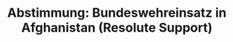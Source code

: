 ---
abstimmung:
  abstimmung: 4
  bundestagssitzung: 89
  datum: 21. März 2019
  legislaturperiode: 19
categories:
- Todo
data:
- title: Abstimmungsergebnis 20190321_1-data.pdf
  url: /res/2021-btw/abstimmungsergebnisse/20190321_1-data.pdf
- title: Abstimmungsergebnis 20190321_1_xls-data.xls
  url: /res/2021-btw/abstimmungsergebnisse/20190321_1_xls-data.xls
- title: Abstimmungsergebnis 20190321_1_xls-datacsv
  url: /res/2021-btw/abstimmungsergebnisse/csv/20190321_1_xls-datacsv
ergebnis:
  AfD:
    enthaltung: 0
    gesamt: 91
    ja: 0
    nein: 85
    nichtabgegeben: 6
    ungueltig: 0
  Bündnis 90/Die Grünen:
    enthaltung: 12
    gesamt: 67
    ja: 20
    nein: 32
    nichtabgegeben: 3
    ungueltig: 0
  Die Linke:
    enthaltung: 0
    gesamt: 69
    ja: 0
    nein: 66
    nichtabgegeben: 3
    ungueltig: 0
  FDP:
    enthaltung: 14
    gesamt: 80
    ja: 48
    nein: 11
    nichtabgegeben: 7
    ungueltig: 0
  cdu/csu:
    enthaltung: 0
    gesamt: 246
    ja: 235
    nein: 0
    nichtabgegeben: 11
    ungueltig: 0
  file: 20190321_1_xls-data.xls
  fraktionslos:
    enthaltung: 0
    gesamt: 4
    ja: 0
    nein: 3
    nichtabgegeben: 1
    ungueltig: 0
  spd:
    enthaltung: 2
    gesamt: 152
    ja: 135
    nein: 5
    nichtabgegeben: 10
    ungueltig: 0
layout: abstimmung
links:
- title: Link zu bundestag.de
  url: https://www.bundestag.de/parlament/plenum/abstimmung/abstimmung?id=590
preview: 'Deutscher Bundestag


  89. Sitzung des Deutschen Bundestages

  am Donnerstag, 21. März 2019


  Endgültiges Ergebnis der Namentlichen Abstimmung Nr. 4


  Beschlussempfehlung des Auswärtigen Ausschusses (3. Ausschuss) zu dem Antrag der

  Bundesregierung

  Fortsetzung der Beteiligung bewaffneter deutscher Streitkräfte am NATO-geführten
  Einsatz

  Resolute Support für die Ausbildung, Beratung und Unterstützung der afghanischen

  nationalen Verteidigungs- und Sicherheitskräfte in Afghanistan

  Drs. 19/7726 und 19/8424'
tags:
- Todo
title: 'Abstimmung: Bundeswehreinsatz in Afghanistan (Resolute Support)'
---